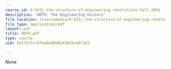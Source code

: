 ```yaml
---
course_id: 6-933j-the-structure-of-engineering-revolutions-fall-2001
description: 'HDTV: The Engineering History'
file_location: /coursemedia/6-933j-the-structure-of-engineering-revolutions-fall-2001/9217271cc67ea0a99d8a438cbc84f261_HDTV.pdf
file_type: application/pdf
layout: pdf
title: HDTV.pdf
type: course
uid: 9217271cc67ea0a99d8a438cbc84f261

---
```

None